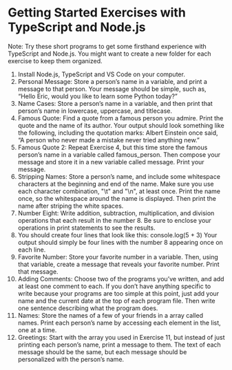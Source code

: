 # Getting Started Exercises with TypeScript and Node.js
Note: Try these short programs to get some firsthand experience with TypeScript and Node.js. You might want to create a new folder for each exercise to keep them organized.

1. Install Node.js, TypeScript and VS Code on your computer.
2. Personal Message: Store a person’s name in a variable, and print a message to that person. Your message should be simple, such as, “Hello Eric, would you like to learn some Python today?”
3. Name Cases: Store a person’s name in a variable, and then print that person’s name in lowercase, uppercase, and titlecase.
4. Famous Quote: Find a quote from a famous person you admire. Print the quote and the name of its author. Your output should look something like the following, including the quotation marks:
Albert Einstein once said, “A person who never made a mistake never tried anything new.”
5. Famous Quote 2: Repeat Exercise 4, but this time store the famous person’s name in a variable called famous_person. Then compose your message and store it in a new variable called message. Print your message.
6. Stripping Names: Store a person’s name, and include some whitespace characters at the beginning and end of the name. Make sure you use each character combination, "\t" and "\n", at least once. Print the name once, so the whitespace around the name is displayed. Then print the name after striping the white spaces.
7. Number Eight: Write addition, subtraction, multiplication, and division operations that each result in the number 8. Be sure to enclose your operations in print statements to see the results.
8. You should create four lines that look like this:
console.log(5 + 3)
Your output should simply be four lines with the number 8 appearing once on each line.
9. Favorite Number: Store your favorite number in a variable. Then, using that variable, create a message that reveals your favorite number. Print that message.
10. Adding Comments: Choose two of the programs you’ve written, and add at least one comment to each. If you don’t have anything specific to write because your programs are too simple at this point, just add your name and the current date at the top of each program file. Then write one sentence describing what the program does.
11. Names: Store the names of a few of your friends in a array called names. Print each person’s name by accessing each element in the list, one at a time.
12. Greetings: Start with the array you used in Exercise 11, but instead of just printing each person’s name, print a message to them. The text of each message should be the same, but each message should be personalized with the person’s name.